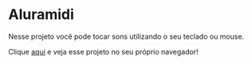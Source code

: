 <h1>Aluramidi</h1>

<p>Nesse projeto você pode tocar sons utilizando o seu teclado ou mouse.</p>

<p>Clique <a href="https://aluramidi-nine.vercel.app/" target="_blank" rel="noopener noreferer">aqui</a> e veja esse projeto no seu próprio navegador!</p>